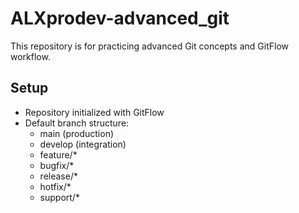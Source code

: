 # ALXprodev-advanced_git

This repository is for practicing advanced Git concepts and GitFlow workflow.

## Setup
- Repository initialized with GitFlow
- Default branch structure:
  - main (production)
  - develop (integration)
  - feature/*
  - bugfix/*
  - release/*
  - hotfix/*
  - support/*